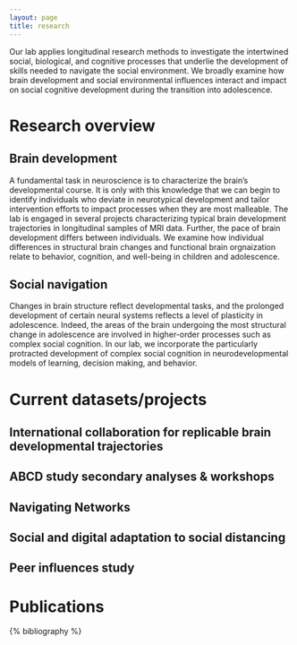```yaml
---
layout: page
title: research
---
```


Our lab applies longitudinal research methods to investigate the intertwined social, biological, and cognitive processes that underlie the development of skills needed to navigate the social environment. We broadly examine how brain development and social environmental influences interact and impact on social cognitive development during the transition into adolescence. 


Research overview
===============

Brain development 
----------

A fundamental task in neuroscience is to characterize the brain’s developmental course. It is only with this knowledge that we can begin to identify individuals who deviate in neurotypical development and tailor intervention efforts to impact processes when they are most malleable. The lab is engaged in several projects characterizing typical brain development trajectories in longitudinal samples of MRI data. Further, the pace of brain development differs between individuals. We examine how individual differences in structural brain changes and functional brain orgnaization relate to behavior, cognition, and well-being in children and adolescence.

Social navigation
----------

Changes in brain structure reflect developmental tasks, and the prolonged development of certain neural systems reflects a level of plasticity in adolescence. Indeed, the areas of the brain undergoing the most structural change in adolescence are involved in higher-order processes such as complex social cognition. In our lab, we incorporate the particularly protracted development of complex social cognition in neurodevelopmental models of learning, decision making, and behavior.

Current datasets/projects
===============

International collaboration for replicable brain developmental trajectories
----------

ABCD study secondary analyses & workshops
----------

Navigating Networks
----------

Social and digital adaptation to social distancing
----------

Peer influences study
----------


Publications
============

{% bibliography %}
